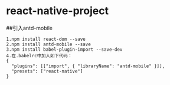 # react-native-project
##引入antd-mobile
```text
1.npm install react-dom --save
2.npm install antd-mobile --save
3.npm install babel-plugin-import --save-dev
4.在.babelrc中加入如下代码：
{
  "plugins": [["import", { "libraryName": "antd-mobile" }]],
  "presets": ["react-native"]
}
```
